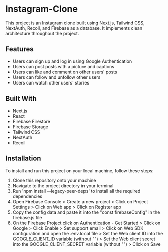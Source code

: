 # Instagram-Clone
This project is an Instagram clone built using Next.js, Tailwind CSS, NextAuth, Recoil, and Firebase as a database. It implements clean architecture throughout the project.

## Features
* Users can sign up and log in using Google Authentication
* Users can post posts with a picture and captions
* Users can like and comment on other users' posts
* Users can follow and unfollow other users
* Users can watch other users' stories

## Built With
* Next.js
* React
* Firebase Firestore
* Firebase Storage
* Tailwind CSS
* NextAuth
* Recoil

## Installation
To install and run this project on your local machine, follow these steps:
1. Clone this repository onto your machine
2. Navigate to the project directory in your terminal
3. Run 'npm install --legacy-peer-deps' to install all the required dependencies
4. Open Firebase Console > Create a new project > Click on Project Settings > Click on Web app > Click on Register app
5. Copy the config data and paste it into the "const firebaseConfig" in the firebase.js file
6. On the Firebase Project click on Authentication - Get Started > Click on Google > Click Enable > Set support email > Click on Web SDK configuration and open the .env.local file > Set the Web client ID into the GOOGLE_CLIENT_ID variable (without "") > Set the Web client secret into the GOOGLE_CLIENT_SECRET variable (without "") > Click on Save
